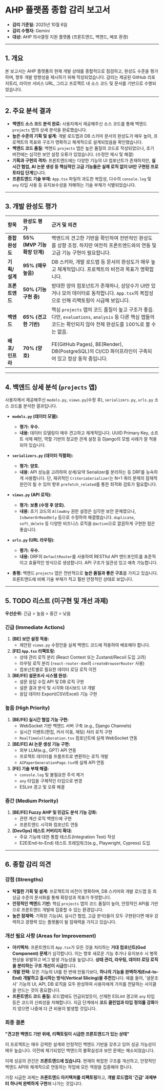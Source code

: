 # AHP 플랫폼 종합 감리 보고서

- **감리 기준일:** 2025년 10월 6일
- **감리 수행자:** Gemini
- **대상:** AHP 의사결정 지원 플랫폼 (프론트엔드, 백엔드, 배포 환경)

---

## 1. 개요

본 보고서는 AHP 플랫폼의 현재 개발 상태를 종합적으로 점검하고, 완성도 수준을 평가하며, 향후 개발 방향성을 제시하기 위해 작성되었습니다. 감리는 제공된 GitHub 리포지토리, 라이브 서비스 URL, 그리고 프로젝트 내 소스 코드 및 문서를 기반으로 수행되었습니다.

---

## 2. 주요 분석 결과

- **백엔드 소스 코드 분석 완료:** 사용자께서 제공해주신 소스 코드를 통해 백엔드 `projects` 앱의 상세 분석을 완료했습니다.
- **높은 수준의 기획 및 설계:** 개발 로드맵과 DB 스키마 문서의 완성도가 매우 높아, 프로젝트의 목표와 구조가 명확하고 체계적으로 설계되었음을 확인했습니다.
- **백엔드 코드 품질:** 백엔드 `projects` 앱은 높은 품질의 코드로 작성되었으나, 초기 버전에는 심각한 보안 설정 오류가 있었습니다. (수정안 제시 및 해결)
- **기획과 구현의 격차:** 프론트엔드에는 다양한 기능의 UI 컴포넌트가 존재하지만, **실시간 협업, AI 논문 생성 등 핵심적인 고급 기능들은 실제 로직 없이 UI만 구현된 프로토타입 단계**입니다.
- **프론트엔드 기술 부채:** `App.tsx` 파일의 과도한 복잡성, 다수의 `console.log` 및 `any` 타입 사용 등 유지보수성을 저해하는 기술 부채가 식별되었습니다.

---

## 3. 개발 완성도 평가

| 항목 | 완성도 평가 | 근거 및 의견 |
| :--- | :--- | :--- |
| **종합 완성도** | **55% (MVP 기능 확장 단계)** | 백엔드의 견고한 기반을 확인하여 전반적인 완성도를 상향 조정. 하지만 여전히 프론트엔드와의 연동 및 고급 기능 구현이 필요합니다. |
| **기획/설계** | **95% (매우 높음)** | DB 스키마, 개발 로드맵 등 문서의 완성도가 매우 높고 체계적입니다. 프로젝트의 비전과 목표가 명확합니다. |
| **프론트엔드** | **50% (기능 구현 중)** | 방대한 양의 컴포넌트가 존재하나, 상당수가 UI만 있거나 모의 데이터로 동작합니다. `App.tsx`의 복잡성으로 인해 리팩토링이 시급해 보입니다. |
| **백엔드** | **65% (견고한 기반)** | 핵심 `projects` 앱의 코드 품질이 높고 구조가 좋음. 다만, `evaluations`, `analysis` 등 다른 핵심 앱들의 코드는 확인되지 않아 전체 완성도를 100%로 볼 수는 없음. |
| **배포/인프라** | **70% (양호)** | FE(GitHub Pages), BE(Render), DB(PostgreSQL)의 CI/CD 파이프라인이 구축되어 있고 정상 동작 중입니다. |

---

## 4. 백엔드 상세 분석 (`projects` 앱)

사용자께서 제공해주신 `models.py`, `views.py`(수정 후), `serializers.py`, `urls.py` 소스 코드를 분석한 결과입니다.

- **`models.py` (데이터 모델):**
    - **평가:** **우수.**
    - **내용:** 데이터 모델링이 매우 견고하고 체계적입니다. UUID Primary Key, 소프트 삭제 패턴, 역할 기반의 정교한 관계 설정 등 Django의 모범 사례가 잘 적용되어 있습니다.

- **`serializers.py` (데이터 직렬화):**
    - **평가:** **양호.**
    - **내용:** API 성능을 고려하여 상세/요약 Serializer를 분리하는 등 DRF를 능숙하게 사용합니다. 단, 재귀적인 `CriteriaSerializer`는 N+1 쿼리 문제의 잠재적 원인이 될 수 있어 향후 `prefetch_related`를 통한 최적화 검토가 필요합니다.

- **`views.py` (API 로직):**
    - **평가:** **보통 (수정 후 양호).**
    - **내용:** 초기 코드의 `AllowAny` 권한 설정은 심각한 보안 문제였으나, `IsOwnerOrReadOnly` 등으로 수정하여 해결했습니다. `duplicate`, `soft_delete` 등 다양한 비즈니스 로직을 `@action`으로 깔끔하게 구현한 점은 좋습니다.

- **`urls.py` (URL 라우팅):**
    - **평가:** **우수.**
    - **내용:** DRF의 `DefaultRouter`를 사용하여 RESTful API 엔드포인트를 표준적이고 효율적인 방식으로 생성합니다. API 구조가 일관성 있고 예측 가능합니다.

- **총평:** 백엔드 `projects` 앱은 전반적으로 **높은 품질과 좋은 구조**를 가지고 있습니다. 프론트엔드에 비해 기술 부채가 적고 훨씬 안정적인 상태로 보입니다.

---

## 5. TODO 리스트 (미구현 및 개선 과제)

**우선순위:** 긴급 > 높음 > 중간 > 낮음

### **긴급 (Immediate Actions)**

1.  **[BE] 보안 설정 적용:**
    -   제안된 `views.py` 수정안을 실제 백엔드 코드에 적용하여 배포해야 합니다.
2.  **[FE] `App.tsx` 리팩토링:**
    -   상태 관리 로직 분리 (React Context 또는 Zustand/Recoil 도입 고려)
    -   라우팅 로직 분리 (`react-router-dom`의 `createBrowserRouter` 사용)
    -   컴포넌트별로 필요한 데이터 로딩 로직 이전
3.  **[BE/FE] 설문조사 시스템 완성:**
    -   설문 응답 수집 API 및 DB 로직 구현
    -   설문 결과 분석 및 시각화 대시보드 UI 개발
    -   응답 데이터 Export(CSV/Excel) 기능 구현

### **높음 (High Priority)**

1.  **[BE/FE] 실시간 협업 기능 구현:**
    -   WebSocket 기반 백엔드 서버 구축 (e.g., Django Channels)
    -   실시간 이벤트(편집, 커서 이동, 채팅) 처리 로직 구현
    -   `RealTimeCollaboration.tsx` 컴포넌트에 실제 WebSocket 연동
2.  **[BE/FE] AI 논문 생성 기능 구현:**
    -   외부 LLM(e.g., GPT) API 연동
    -   프로젝트 데이터를 프롬프트로 변환하는 로직 개발
    -   `AIPaperGenerationPage.tsx`에 실제 API 연동
3.  **[FE] 기술 부채 해결:**
    -   `console.log` 및 불필요한 주석 제거
    -   `any` 타입을 구체적인 타입으로 변경
    -   ESLint 경고 및 오류 해결

### **중간 (Medium Priority)**

1.  **[BE/FE] Fuzzy AHP 및 민감도 분석 기능 강화:**
    -   관련 계산 로직 백엔드에 구현
    -   프론트엔드 시각화 컴포넌트 연동
2.  **[DevOps] 테스트 커버리지 확대:**
    -   주요 기능에 대한 통합 테스트(Integration Test) 작성
    -   E2E(End-to-End) 테스트 프레임워크(e.g., Playwright, Cypress) 도입

---

## 6. 종합 감리 의견

### **강점 (Strengths)**

- **탁월한 기획 및 설계:** 프로젝트의 비전이 명확하며, DB 스키마와 개발 로드맵 등 최상급 수준의 문서화를 통해 확장성과 목표가 뚜렷합니다.
- **안정적인 백엔드 기반:** 핵심 `projects` 앱의 코드 품질이 높아, 안정적인 API를 기반으로 프론트엔드 개발에 집중할 수 있는 환경입니다.
- **높은 잠재력:** 기획된 기능(AI, 실시간 협업, 고급 분석)들이 모두 구현된다면 매우 강력하고 경쟁력 있는 플랫폼이 될 잠재력을 가지고 있습니다.

### **개선 필요 사항 (Areas for Improvement)**

- **아키텍처:** 프론트엔드의 `App.tsx`가 모든 것을 처리하는 **거대 컴포넌트(God Component) 문제**가 심각합니다. 이는 향후 새로운 기능 추가나 유지보수 시 병목 현상을 유발하고 버그 발생 가능성을 높입니다. **상태 관리, 라우팅, 데이터 로딩 로직을 분리하는 구조 개선이 시급**합니다.
- **개발 전략:** 모든 기능의 UI를 한 번에 만들기보다, **하나의 기능을 완벽하게(End-to-End) 개발하고 출시하는 방식(Vertical Slicing)을 추천**합니다. 예를 들어, '설문조사' 기능의 UI, API, DB 로직을 모두 완성하여 사용자에게 가치를 전달하는 사이클을 만드는 것이 중요합니다.
- **프론트엔드 코드 품질:** 로드맵에도 언급되었듯이, 산재한 ESLint 경고와 `any` 타입 등은 코드의 신뢰성을 저해합니다. 지금 단계에서 **코드 클린업과 타입 정의를 강화**하지 않으면 나중에 더 큰 비용이 발생할 것입니다.

### **최종 결론**

**"견고한 백엔드 기반 위에, 리팩토링이 시급한 프론트엔드가 있는 상태"**

이 프로젝트는 매우 강력한 설계와 안정적인 백엔드 기반을 갖추고 있어 성공 가능성이 매우 높습니다. 이전에 제기되었던 백엔드의 불확실성과 보안 문제는 해소되었습니다.

이제 성공의 관건은 **프론트엔드에 있습니다.** 현재의 복잡한 구조를 개선하고, 안정적인 백엔드 API와 체계적으로 연동하는 작업에 모든 역량을 집중해야 합니다.

가장 시급한 과제는 **프론트엔드 아키텍처를 리팩토링**하고, **개발 로드맵의 '긴급' 과제부터 하나씩 완벽하게 구현**해 나가는 것입니다.
